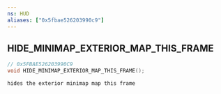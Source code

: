 ```yaml
---
ns: HUD
aliases: ["0x5fbae526203990c9"]
---
```

## HIDE_MINIMAP_EXTERIOR_MAP_THIS_FRAME

```c
// 0x5FBAE526203990C9
void HIDE_MINIMAP_EXTERIOR_MAP_THIS_FRAME();
```

```
hides the exterior minimap map this frame
```
